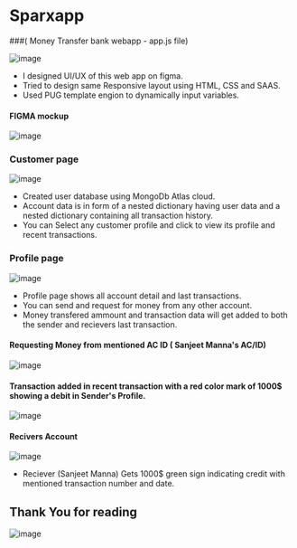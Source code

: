 # Sparxapp 
###( Money Transfer bank webapp - app.js file)

![image](https://user-images.githubusercontent.com/77160352/206104161-8b8a93a7-6a03-4e9d-af95-9d0b70a459c8.png)

- I designed UI/UX of this web app on figma.
- Tried to design same Responsive layout using HTML, CSS and SAAS.
- Used PUG template engion to dynamically input variables.

#### FIGMA mockup
![image](https://user-images.githubusercontent.com/77160352/206105762-9b6d50e2-a3f9-4eea-8e8b-143a64cfc6de.png)

### Customer page

![image](https://user-images.githubusercontent.com/77160352/206106961-3a9330da-a337-41d0-be95-dc3d88f00c4a.png)

- Created user database using MongoDb Atlas cloud.
- Account data is in form of a nested dictionary having user data and a nested dictionary containing all transaction history.
- You can Select any customer profile and click to view its profile and recent transactions.


### Profile page
![image](https://user-images.githubusercontent.com/77160352/206107134-869a1dc7-6907-46c8-be66-c13be540713b.png)

- Profile page shows all account detail and last transactions.
- You can send and request for money from any other account.
- Money transfered ammount and transaction data will get added to both the sender and recievers last transaction.

#### Requesting Money from mentioned AC ID ( Sanjeet Manna's AC/ID)
![image](https://user-images.githubusercontent.com/77160352/206107847-3a3547e4-0d9f-48eb-b373-16723475acf0.png)

#### Transaction added in recent transaction with a red color mark of 1000$ showing a debit in Sender's Profile.
![image](https://user-images.githubusercontent.com/77160352/206108214-c694f1d1-7066-4c68-bfa4-a9527d1e3b7a.png)

#### Recivers Account
![image](https://user-images.githubusercontent.com/77160352/206108412-8f86f193-17e5-4b50-a0b5-617a4b360bf3.png)

- Reciever (Sanjeet Manna) Gets 1000$ green sign indicating credit with mentioned transaction number and date.

## Thank You for reading 
![image](https://user-images.githubusercontent.com/77160352/206108918-d94653e6-5cd0-4bff-8bc3-5c3eb8c3b41e.png)
